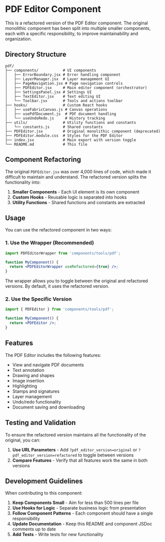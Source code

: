 # PDF Editor Component

This is a refactored version of the PDF Editor component. The original monolithic component has been split into multiple smaller components, each with a specific responsibility, to improve maintainability and organization.

## Directory Structure

```
pdf/
├── components/           # UI components
│   ├── ErrorBoundary.jsx # Error handling component
│   ├── LayerManager.jsx  # Layer management UI
│   ├── PageNavigation.jsx # Page navigation controls
│   ├── PDFEditor.jsx     # Main editor component (orchestrator)
│   ├── SettingsPanel.jsx # Settings UI
│   ├── TextEditor.jsx    # Text editing UI
│   └── Toolbar.jsx       # Tools and actions toolbar
├── hooks/                # Custom React hooks
│   ├── useFabricCanvas.js # Canvas operations
│   ├── usePdfDocument.js  # PDF document handling
│   └── useUndoRedo.js     # History tracking
├── utils/                # Utility functions and constants
│   └── constants.js      # Shared constants
├── PDFEditor.jsx         # Original monolithic component (deprecated)
├── PDFEditor.module.css  # Styles for the PDF Editor
├── index.jsx             # Main export with version toggle
└── README.md             # This file
```

## Component Refactoring

The original `PDFEditor.jsx` was over 4,000 lines of code, which made it difficult to maintain and understand. The refactored version splits the functionality into:

1. **Smaller Components** - Each UI element is its own component
2. **Custom Hooks** - Reusable logic is separated into hooks
3. **Utility Functions** - Shared functions and constants are extracted

## Usage

You can use the refactored component in two ways:

### 1. Use the Wrapper (Recommended)

```jsx
import PDFEditorWrapper from 'components/tools/pdf';

function MyComponent() {
  return <PDFEditorWrapper useRefactored={true} />;
}
```

The wrapper allows you to toggle between the original and refactored versions. By default, it uses the refactored version.

### 2. Use the Specific Version

```jsx
import { PDFEditor } from 'components/tools/pdf';

function MyComponent() {
  return <PDFEditor />;
}
```

## Features

The PDF Editor includes the following features:

- View and navigate PDF documents
- Text annotation
- Drawing and shapes
- Image insertion
- Highlighting
- Stamps and signatures
- Layer management
- Undo/redo functionality
- Document saving and downloading

## Testing and Validation

To ensure the refactored version maintains all the functionality of the original, you can:

1. **Use URL Parameters** - Add `?pdf_editor_version=original` or `?pdf_editor_version=refactored` to toggle between versions
2. **Compare Features** - Verify that all features work the same in both versions

## Development Guidelines

When contributing to this component:

1. **Keep Components Small** - Aim for less than 500 lines per file
2. **Use Hooks for Logic** - Separate business logic from presentation
3. **Follow Component Patterns** - Each component should have a single responsibility
4. **Update Documentation** - Keep this README and component JSDoc comments up to date
5. **Add Tests** - Write tests for new functionality 